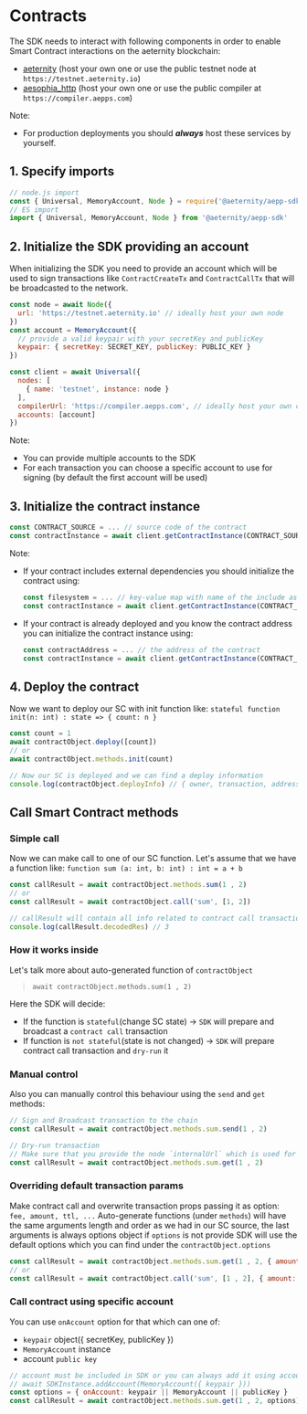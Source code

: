 # Contracts

The SDK needs to interact with following components in order to enable Smart Contract interactions on the aeternity blockchain:

- [aeternity](https://github.com/aeternity/aeternity) (host your own one or use the public testnet node at `https://testnet.aeternity.io`)
- [aesophia_http](https://github.com/aeternity/aesophia_http) (host your own one or use the public compiler at `https://compiler.aepps.com`)

Note:

- For production deployments you should ***always*** host these services by yourself.

## 1. Specify imports
```js
// node.js import
const { Universal, MemoryAccount, Node } = require('@aeternity/aepp-sdk')
// ES import
import { Universal, MemoryAccount, Node } from '@aeternity/aepp-sdk'
```

## 2. Initialize the SDK providing an account
When initializing the SDK you need to provide an account which will be used to sign transactions like `ContractCreateTx` and `ContractCallTx` that will be broadcasted to the network.

```js 
const node = await Node({
  url: 'https://testnet.aeternity.io' // ideally host your own node
})
const account = MemoryAccount({
  // provide a valid keypair with your secretKey and publicKey
  keypair: { secretKey: SECRET_KEY, publicKey: PUBLIC_KEY }
})

const client = await Universal({
  nodes: [
    { name: 'testnet', instance: node }
  ],
  compilerUrl: 'https://compiler.aepps.com', // ideally host your own compiler
  accounts: [account]
})

```

Note:

- You can provide multiple accounts to the SDK
- For each transaction you can choose a specific account to use for signing (by default the first account will be used)

## 3. Initialize the contract instance
```js
const CONTRACT_SOURCE = ... // source code of the contract
const contractInstance = await client.getContractInstance(CONTRACT_SOURCE)
```

Note:

- If your contract includes external dependencies you should initialize the contract using:
  ```js
  const filesystem = ... // key-value map with name of the include as key and source code of the include as value
  const contractInstance = await client.getContractInstance(CONTRACT_SOURCE, { filesystem })
  ```
- If your contract is already deployed and you know the contract address you can initialize the contract instance using:
  ```js
  const contractAddress = ... // the address of the contract
  const contractInstance = await client.getContractInstance(CONTRACT_SOURCE, { contractAddress })
  ```

## 4. Deploy the contract
Now we want to deploy our SC with init function like:
  `stateful function init(n: int) : state => { count: n }`
  ```js
const count = 1
await contractObject.deploy([count])
// or
await contractObject.methods.init(count)

// Now our SC is deployed and we can find a deploy information
console.log(contractObject.deployInfo) // { owner, transaction, address, createdAt, result, rawTx }
 ```

## Call Smart Contract methods
### Simple call
Now we can make call to one of our SC function.
Let's assume that we have a function like:
`function sum (a: int, b: int) : int = a + b`
```js
const callResult = await contractObject.methods.sum(1 , 2)
// or
const callResult = await contractObject.call('sum', [1, 2])

// callResult will contain all info related to contract call transaction
console.log(callResult.decodedRes) // 3
```
### How it works inside

Let's talk more about auto-generated function of `contractObject` 
 >`await contractObject.methods.sum(1 , 2)`
>
Here the SDK will decide:
 - If the function is `stateful`(change SC state) -> `SDK` will prepare and broadcast a `contract call` transaction
 - If function is `not stateful`(state is not changed) -> `SDK` will prepare contract call transaction and `dry-run` it

### Manual control
Also you can manually control this behaviour using the `send` and `get` methods:
```js
// Sign and Broadcast transaction to the chain
const callResult = await contractObject.methods.sum.send(1 , 2)

// Dry-run transaction
// Make sure that you provide the node `internalUrl` which is used for `dry-run` node API endpoint
const callResult = await contractObject.methods.sum.get(1 , 2)
``` 
### Overriding default transaction params
Make contract call and overwrite transaction props passing it as option: `fee, amount, ttl, ...`
 Auto-generate functions (under `methods`) will have the same arguments length and order as we had in our SC source,
 the last arguments is always options object
 if `options` is not provide SDK will use the default options 
 which you can find under the `contractObject.options` 
 ```js
const callResult = await contractObject.methods.sum.get(1 , 2, { amount: 1000, fee: 3232, gas: 123})
// or
const callResult = await contractObject.call('sum', [1 , 2], { amount: 1000, fee: 3232, gas: 123})
```
### Call contract using specific account
You can use `onAccount` option for that which can  one of:
 - `keypair` object({ secretKey, publicKey })
 - `MemoryAccount` instance
 - account `public key`
 ```js
// account must be included in SDK or you can always add it using account management API of SDK
// await SDKInstance.addAccount(MemoryAccount({ keypair }))
const options = { onAccount: keypair || MemoryAccount || publicKey } 
const callResult = await contractObject.methods.sum.get(1 , 2, options)
```
